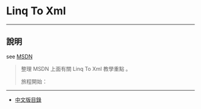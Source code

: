 ﻿# Linq To Xml

----
## 說明
see [MSDN](https://docs.microsoft.com/zh-tw/dotnet/csharp/programming-guide/concepts/linq/linq-to-xml-overview)

> 整理 MSDN 上面有關 Linq To Xml 教學重點 。
> 
>旅程開始：
----
* [中文版目錄](zh-tw\README.md)

